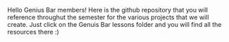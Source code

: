 Hello Genius Bar members! Here is the github repository that you will reference throughut the semester for the various projects that we will create. Just click on the Genuis Bar lessons folder and you will find all the resources there :)
